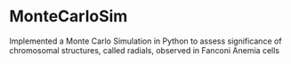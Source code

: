 # MonteCarloSim
Implemented a Monte Carlo Simulation in Python to assess significance of chromosomal structures, called radials, observed in Fanconi Anemia cells
